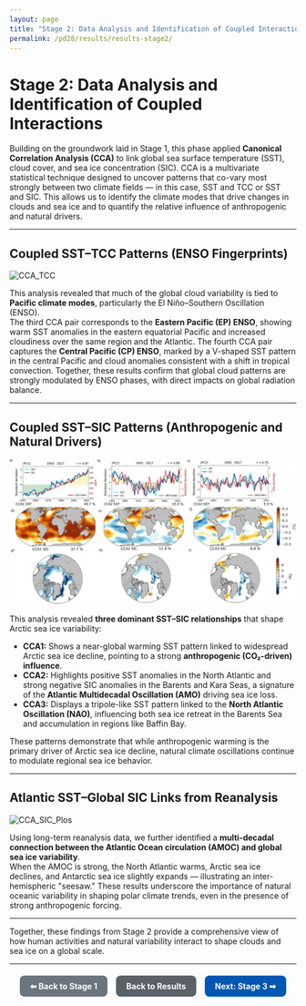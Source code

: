 ```yaml
---
layout: page
title: "Stage 2: Data Analysis and Identification of Coupled Interactions"
permalink: /pd28/results/results-stage2/
---
```


# Stage 2: Data Analysis and Identification of Coupled Interactions

Building on the groundwork laid in Stage 1, this phase applied **Canonical Correlation Analysis (CCA)** to link global sea surface temperature (SST), cloud cover, and sea ice concentration (SIC). CCA is a multivariate statistical technique designed to uncover patterns that co-vary most strongly between two climate fields — in this case, SST and TCC or SST and SIC. This allows us to identify the climate modes that drive changes in clouds and sea ice and to quantify the relative influence of anthropogenic and natural drivers.

---

## Coupled SST–TCC Patterns (ENSO Fingerprints)

![CCA_TCC](/pd28/images/CCA_TCC.png)

This analysis revealed that much of the global cloud variability is tied to **Pacific climate modes**, particularly the El Niño–Southern Oscillation (ENSO).  
The third CCA pair corresponds to the **Eastern Pacific (EP) ENSO**, showing warm SST anomalies in the eastern equatorial Pacific and increased cloudiness over the same region and the Atlantic. The fourth CCA pair captures the **Central Pacific (CP) ENSO**, marked by a V-shaped SST pattern in the central Pacific and cloud anomalies consistent with a shift in tropical convection. Together, these results confirm that global cloud patterns are strongly modulated by ENSO phases, with direct impacts on global radiation balance.

---

## Coupled SST–SIC Patterns (Anthropogenic and Natural Drivers)

![CCA_SIC](/pd28/images/CCA_SIC.png)

This analysis revealed **three dominant SST–SIC relationships** that shape Arctic sea ice variability:

- **CCA1:** Shows a near-global warming SST pattern linked to widespread Arctic sea ice decline, pointing to a strong **anthropogenic (CO₂-driven) influence**.
- **CCA2:** Highlights positive SST anomalies in the North Atlantic and strong negative SIC anomalies in the Barents and Kara Seas, a signature of the **Atlantic Multidecadal Oscillation (AMO)** driving sea ice loss.
- **CCA3:** Displays a tripole-like SST pattern linked to the **North Atlantic Oscillation (NAO)**, influencing both sea ice retreat in the Barents Sea and accumulation in regions like Baffin Bay.

These patterns demonstrate that while anthropogenic warming is the primary driver of Arctic sea ice decline, natural climate oscillations continue to modulate regional sea ice behavior.

---

## Atlantic SST–Global SIC Links from Reanalysis

![CCA_SIC_Plos](../images/CCA_SIC_Plos.png)

Using long-term reanalysis data, we further identified a **multi-decadal connection between the Atlantic Ocean circulation (AMOC) and global sea ice variability**.  
When the AMOC is strong, the North Atlantic warms, Arctic sea ice declines, and Antarctic sea ice slightly expands — illustrating an inter-hemispheric "seesaw." These results underscore the importance of natural oceanic variability in shaping polar climate trends, even in the presence of strong anthropogenic forcing.

---

Together, these findings from Stage 2 provide a comprehensive view of how human activities and natural variability interact to shape clouds and sea ice on a global scale.

---

<div style="display: flex; flex-wrap: wrap; gap: 15px; margin-top: 20px; justify-content: center;">
  <a class="button" href="/pd28/results-stage1/" style="padding: 10px 18px; background-color: #6c757d; color: white; border-radius: 8px; text-decoration: none; font-weight: bold;">⬅ Back to Stage 1</a>
  <a class="button" href="/pd28/results/" style="padding: 10px 18px; background-color: #5a6268; color: white; border-radius: 8px; text-decoration: none; font-weight: bold;">Back to Results</a>
  <a class="button" href="/pd28/results-stage3/" style="padding: 10px 18px; background-color: #0056b3; color: white; border-radius: 8px; text-decoration: none; font-weight: bold;">Next: Stage 3 ➡</a>
</div>
